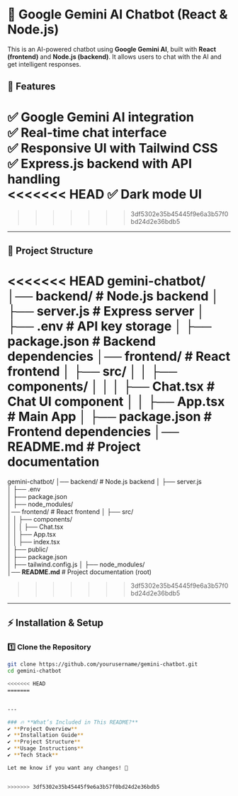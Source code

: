 # 🚀 Google Gemini AI Chatbot (React & Node.js)

This is an AI-powered chatbot using **Google Gemini AI**, built with **React (frontend)** and **Node.js (backend)**. It allows users to chat with the AI and get intelligent responses.

## 🌟 Features
✅ Google Gemini AI integration  
✅ Real-time chat interface  
✅ Responsive UI with Tailwind CSS  
✅ Express.js backend with API handling  
<<<<<<< HEAD
✅ Dark mode UI  
=======
>>>>>>> 3df5302e35b45445f9e6a3b57f0bd24d2e36bdb5

---

## 📂 Project Structure
<<<<<<< HEAD
gemini-chatbot/ │── backend/ # Node.js backend │ ├── server.js # Express server │ ├── .env # API key storage │ ├── package.json # Backend dependencies │── frontend/ # React frontend │ ├── src/ │ │ ├── components/ │ │ │ ├── Chat.tsx # Chat UI component │ │ ├── App.tsx # Main App │ ├── package.json # Frontend dependencies │── README.md # Project documentation
=======
gemini-chatbot/
│── backend/               # Node.js backend
│   ├── server.js          
│   ├── .env               
│   ├── package.json       
│   ├── node_modules/      
│── frontend/              # React frontend
│   ├── src/               
│   │   ├── components/    
│   │   │   ├── Chat.tsx   
│   │   ├── App.tsx        
│   │   ├── index.tsx      
│   ├── public/            
│   ├── package.json       
│   ├── tailwind.config.js 
│   ├── node_modules/      
│── **README.md**          # Project documentation (root)

>>>>>>> 3df5302e35b45445f9e6a3b57f0bd24d2e36bdb5


---

## ⚡ Installation & Setup

### **1️⃣ Clone the Repository**
```sh
git clone https://github.com/yourusername/gemini-chatbot.git
cd gemini-chatbot

<<<<<<< HEAD
=======


---

### 🔥 **What’s Included in This README?**
✔ **Project Overview**  
✔ **Installation Guide**  
✔ **Project Structure**  
✔ **Usage Instructions**  
✔ **Tech Stack**  

Let me know if you want any changes! 🚀


>>>>>>> 3df5302e35b45445f9e6a3b57f0bd24d2e36bdb5
